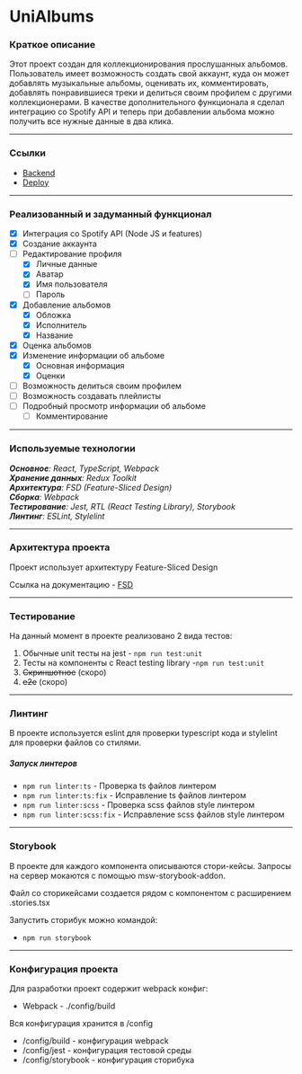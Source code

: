 # UniAlbums

### Краткое описание
<p>Этот проект создан для коллекционирования прослушанных альбомов. 
Пользователь имеет возможность создать свой аккаунт, куда он может добавлять
музыкальные альбомы, оценивать их, комментировать, добавлять 
понравившиеся треки и делиться своим профилем с другими коллекционерами.
В качестве дополнительного функционала я сделал интеграцию со Spotify API и
теперь при добавлении альбома можно получить все нужные данные в два клика.
</p>

----

### Ссылки

* [Backend](https://github.com/def1s/unialbums-backend)
* [Deploy](http://unialbums.ru)

----

### Реализованный и задуманный функционал

- [x] Интеграция со Spotify API (Node JS и features)
- [x] Создание аккаунта
- [ ] Редактирование профиля
  - [x] Личные данные
  - [x] Аватар
  - [x] Имя пользователя
  - [ ] Пароль
- [x] Добавление альбомов
  - [x] Обложка
  - [x] Исполнитель
  - [x] Название
- [x] Оценка альбомов
- [x] Изменение информации об альбоме
  - [x] Основная информация
  - [x] Оценки
- [ ] Возможность делиться своим профилем
- [ ] Возможность создавать плейлисты
- [ ] Подробный просмотр информации об альбоме
  - [ ] Комментирование

----

### Используемые технологии
_**Основное**: React, TypeScript, Webpack_  
_**Хранение данных**: Redux Toolkit_  
_**Архитектура**: FSD (Feature-Sliced Design)_  
_**Сборка**: Webpack_  
_**Тестирование**: Jest, RTL (React Testing Library), Storybook_  
_**Линтинг**: ESLint, Stylelint_  

----

### Архитектура проекта
<p>Проект использует архитектуру Feature-Sliced Design</p>

Ссылка на документацию - [FSD](https://feature-sliced.design/docs/get-started/tutorial)

----

### Тестирование
<p>На данный момент в проекте реализовано 2 вида тестов:</p>

1) Обычные unit тесты на jest - `npm run test:unit`
2) Тесты на компоненты с React testing library -`npm run test:unit`
3) ~~Скриншотное~~ (скоро)
4) ~~e2e~~ (скоро)

----

### Линтинг

В проекте используется eslint для проверки typescript кода и stylelint для проверки файлов со стилями.

##### Запуск линтеров
- `npm run linter:ts` - Проверка ts файлов линтером
- `npm run linter:ts:fix` - Исправление ts файлов линтером
- `npm run linter:scss` - Проверка scss файлов style линтером
- `npm run linter:scss:fix` - Исправление scss файлов style линтером

----

### Storybook

В проекте для каждого компонента описываются стори-кейсы.
Запросы на сервер мокаются с помощью msw-storybook-addon.

Файл со сторикейсами создается рядом с компонентом с расширением .stories.tsx

Запустить сторибук можно командой:
- `npm run storybook`

----

### Конфигурация проекта

Для разработки проект содержит webpack конфиг:   
* Webpack - ./config/build


Вся конфигурация хранится в /config
- /config/build - конфигурация webpack
- /config/jest - конфигурация тестовой среды
- /config/storybook - конфигурация сторибука
